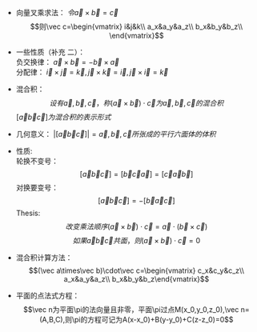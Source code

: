 - 向量叉乘求法：
$令\vec a\times \vec b=\vec c$
$$则\vec c=\begin{vmatrix}
i&j&k\\
a_x&a_y&a_z\\
b_x&b_y&b_z\\
\end{vmatrix}$$
- 一些性质（补充 二）：  
负交换律：
$\vec a\times\vec b=-\vec b\times\vec a$  
分配律：
$\vec i\times\vec j=\vec k, \vec j\times\vec k=\vec i, \vec j\times\vec i=\vec k$
- 混合积：
$$设有\vec a,\vec b,\vec c，称(\vec a\times\vec b)\cdot\vec c为\vec a,\vec b,\vec c的混合积$$
$[\vec a\vec b\vec c]为混合积的表示形式$  
- 几何意义：
$|[\vec a\vec b\vec c]|=\vec a,\vec b,\vec c所张成的平行六面体的体积$  
- 性质:  
轮换不变号：
$$[\vec a\vec b\vec c]=[\vec b\vec c\vec a]=[\vec c\vec a\vec b]$$
对换要变号：
$$[\vec a\vec b\vec c]=-[\vec b\vec a\vec c]$$
Thesis:  
$$改变乘法顺序(\vec a\times\vec b)\cdot\vec c=\vec a\cdot(\vec b\times\vec c)$$
$$如果\vec a\vec b\vec c共面，则(\vec a\times\vec b)\cdot\vec c=0$$
- 混合积计算方法：  
$$(\vec a\times\vec b)\cdot\vec c=\begin{vmatrix}
c_x&c_y&c_z\\
a_x&a_y&a_z\\
b_x&b_y&b_z\end{vmatrix}$$

- 平面的点法式方程：  
$$\vec n为平面\pi的法向量且非零，平面\pi过点M(x_0,y_0,z_0),\vec n=(A,B,C),则\pi的方程可记为A(x-x_0)+B(y-y_0)+C(z-z_0)=0$$